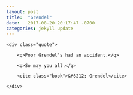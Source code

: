 ```yaml
---
layout: post
title:  "Grendel"
date:   2017-08-20 20:17:47 -0700
categories: jekyll update
---
```


<div id="v" class="quote-wrapper">

	<div class="quote">

		<q>Poor Grendel's had an accident.</q>

		<q>So may you all.</q>

		<cite class="book">&#8212; Grendel</cite>

	</div>

</div>